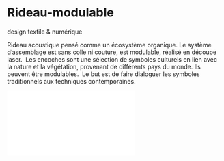 # Rideau-modulable
design textile & numérique


Rideau acoustique pensé comme un écosystème organique. Le système d’assemblage est sans colle ni couture, est modulable, réalisé en découpe laser. 
Les encoches sont une sélection de symboles culturels en lien avec la nature et la végétation, provenant de différents pays du monde. Ils peuvent être modulables.
 Le but est de faire dialoguer les symboles traditionnels aux techniques contemporaines. 
 
 ![Rideau Cafétéria](/blob/main/photo-lieu.pdf "Rideau Cafétéria")
